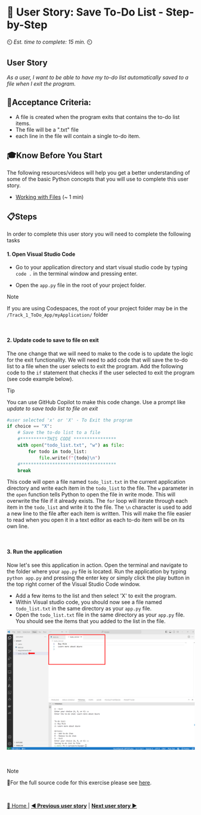 # 📖 User Story: Save To-Do List - Step-by-Step
⏲️ _Est. time to complete: 15 min._ ⏲️

## User Story

*As a user, I want to be able to have my to-do list automatically saved to a file when I exit the program.*

## 🎯Acceptance Criteria:
- A file is created when the program exits that contains the to-do list items.
- The file will be a ".txt" file
- each line in the file will contain a single to-do item.

## 🎓Know Before You Start
The following resources/videos will help you get a better understanding of some of the basic Python concepts that you will use to complete this user story.
- [Working with Files](https://youtu.be/uQ5BZht9L3A?t=5812) (~ 1 min)

## 📋Steps

In order to complete this user story you will need to complete the following tasks

#### 1. Open Visual Studio Code
- Go to your application directory and start visual studio code by typing `code .` in the terminal window and pressing enter.

- Open the `app.py` file in the root of your project folder.

> [!NOTE]
> If you are using Codespaces, the root of your project folder may be in the `/Track_1_ToDo_App/myApplication/` folder

<br/>

#### 2. Update code to save to file on exit
The one change that we will need to make to the code is to update the logic for the exit functionality. We will need to add code that will save the to-do list to a file when the user selects to exit the program.  Add the following code to the `if` statement that checks if the user selected to exit the program (see code example below).

>[!TIP]
>You can use GitHub Copilot to make this code change. Use a prompt like *update to save todo list to file on exit*

```python
#user selected 'x' or 'X' - To Exit the program
if choice == "X":
    # Save the to-do list to a file
    #**********THIS CODE ****************
    with open("todo_list.txt", "w") as file:
        for todo in todo_list:
            file.write(f"{todo}\n")
    #************************************
    break
```

This code will open a file named `todo_list.txt` in the current application directory and write each item in the `todo_list` to the file.  The `w` parameter in the `open` function tells Python to open the file in write mode.  This will overwrite the file if it already exists.  The `for` loop will iterate through each item in the `todo_list` and write it to the file.  The `\n` character is used to add a new line to the file after each item is written.  This will make the file easier to read when you open it in a text  editor as each to-do item will be on its own line.

<br/>

#### 3. Run the application
Now let's see this application in action. Open the terminal and navigate to the folder where your `app.py` file is located. Run the application by typing `python app.py` and pressing the enter key or simply click the play button in the top right corner of the Visual Studio Code window.

- Add a few items to the list and then select 'X' to exit the program.
- Within Visual studio code, you should now see a file named `todo_list.txt` in the same directory as your `app.py` file.
- Open the `todo_list.txt` file in the same directory as your `app.py` file. You should see the items that you added to the list in the file.

![RunApplication04](/Track_1_ToDo_App/Sprint-01%20-%20Basic%20Application/images/RunApp-S1-F2-US01-01.png)

<br/>


> [!NOTE]
> 📄For the full source code for this exercise please see [here](/Track_1_ToDo_App/Sprint-01%20-%20Basic%20Application/src/app-s01-f02-us01/app.py).

<br/>

[🔼 Home ](/Track_1_ToDo_App/README.md) | [**◀ Previous user story**](/Track_1_ToDo_App/Sprint-01%20-%20Basic%20Application/Feature%201%20-%20Manage%20Todo%20List/User%20Story%202%20-%20Remove%20Item%20from%20List.md) | [**Next user story ▶**](User%20Story%202%20-%20Load%20To-Do%20List%20from%20File.md)